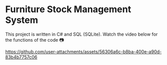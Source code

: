 
# Furniture Stock Management System

This project is written in C# and SQL (SQLite). Watch the video below for the functions of the code 📷

https://github.com/user-attachments/assets/56306a6c-b8ba-400e-a90d-83b4b7757c06
